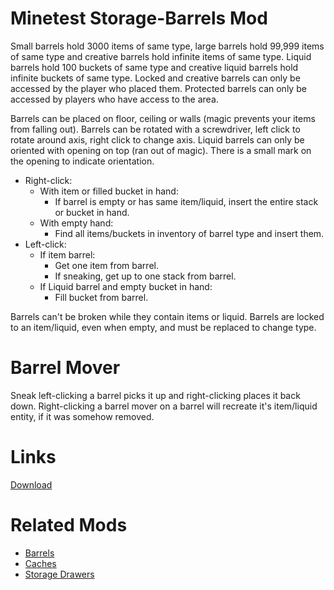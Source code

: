 Minetest Storage-Barrels Mod
==========

Small barrels hold 3000 items of same type, large barrels hold 99,999 items of same type and creative barrels hold infinite items of same type.
Liquid barrels hold 100 buckets of same type and creative liquid barrels hold infinite buckets of same type.
Locked and creative barrels can only be accessed by the player who placed them.
Protected barrels can only be accessed by players who have access to the area.

Barrels can be placed on floor, ceiling or walls (magic prevents your items from falling out).
Barrels can be rotated with a screwdriver, left click to rotate around axis, right click to change axis.
Liquid barrels can only be oriented with opening on top (ran out of magic).
There is a small mark on the opening to indicate orientation.

* Right-click:
	* With item or filled bucket in hand:
		* If barrel is empty or has same item/liquid, insert the entire stack or bucket in hand.
	* With empty hand:
		* Find all items/buckets in inventory of barrel type and insert them.
* Left-click:
	* If item barrel:
		* Get one item from barrel.
		* If sneaking, get up to one stack from barrel.
	* If Liquid barrel and empty bucket in hand:
		* Fill bucket from barrel.

Barrels can't be broken while they contain items or liquid.
Barrels are locked to an item/liquid, even when empty, and must be replaced to change type.



Barrel Mover
==========

Sneak left-clicking a barrel picks it up and right-clicking places it back down.
Right-clicking a barrel mover on a barrel will recreate it's item/liquid entity, if it was somehow removed.



Links
==========

[Download](https://github.com/auouymous/storage_barrels/archive/master.zip)



Related Mods
==========

* [Barrels](https://forum.minetest.net/viewtopic.php?id=6189)
* [Caches](https://forum.minetest.net/viewtopic.php?t=14425)
* [Storage Drawers](https://forum.minetest.net/viewtopic.php?f=9&t=17134)
